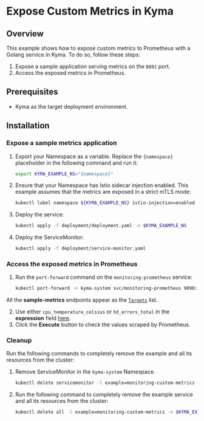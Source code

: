 # Expose Custom Metrics in Kyma

## Overview

This example shows how to expose custom metrics to Prometheus with a Golang service in Kyma. To do so, follow these steps:

1. Expose a sample application serving metrics on the `8081` port.
2. Access the exposed metrics in Prometheus.

## Prerequisites

- Kyma as the target deployment environment.

## Installation

### Expose a sample metrics application

1. Export your Namespace as a variable. Replace the `{namespace}` placeholder in the following command and run it:

    ```bash
    export KYMA_EXAMPLE_NS="{namespace}"
    ```

2. Ensure that your Namespace has Istio sidecar injection enabled. This example assumes that the metrics are exposed in a strict mTLS mode:

   ```bash
   kubectl label namespace ${KYMA_EXAMPLE_NS} istio-injection=enabled
   ```

3. Deploy the service:

    ```bash
    kubectl apply -f deployment/deployment.yaml -n $KYMA_EXAMPLE_NS
    ```

4. Deploy the ServiceMonitor:

    ```bash
    kubectl apply -f deployment/service-monitor.yaml
    ```

### Access the exposed metrics in Prometheus

1. Run the `port-forward` command on the `monitoring-prometheus` service:

    ```bash
    kubectl port-forward -n kyma-system svc/monitoring-prometheus 9090:9090
    ```

All the **sample-metrics** endpoints appear as the [`Targets`](http://localhost:9090/targets#job-sample-metrics) list.

2. Use either `cpu_temperature_celsius` or `hd_errors_total` in the **expression** field [here](http://localhost:9090/graph).
3. Click the **Execute** button to check the values scraped by Prometheus.

### Cleanup

Run the following commands to completely remove the example and all its resources from the cluster:

1. Remove ServiceMonitor in the `kyma-system` Namespace.

    ```bash
    kubectl delete servicemonitor -l example=monitoring-custom-metrics -n kyma-system
    ```

2. Run the following command to completely remove the example service and all its resources from the cluster:

    ```bash
    kubectl delete all -l example=monitoring-custom-metrics -n $KYMA_EXAMPLE_NS
    ```
